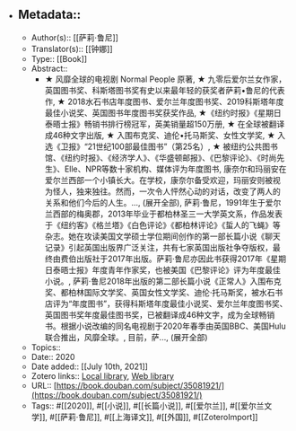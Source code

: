 - ## Metadata::
    - Author(s):: [[萨莉·鲁尼]]
    - Translator(s):: [[钟娜]]
    - Type:: [[Book]]
    - Abstract::
        - ★ 风靡全球的电视剧 Normal People 原著, ★ 九零后爱尔兰女作家，英国图书奖、科斯塔图书奖有史以来最年轻的获奖者萨莉•鲁尼的代表作, ★ 2018水石书店年度图书、爱尔兰年度图书奖、2019科斯塔年度最佳小说奖、英国图书年度图书奖获奖作品, ★《纽约时报》《星期日泰晤士报》畅销书排行榜冠军，英美销量超150万册, ★ 在全球被翻译成46种文字出版, ★ 入围布克奖、迪伦•托马斯奖、女性文学奖, ★ 入选《卫报》“21世纪100部最佳图书”（第25名）, ★ 被纽约公共图书馆、《纽约时报》、《经济学人》、《华盛顿邮报》、《巴黎评论》、《时尚先生》、Elle、NPR等数十家机构、媒体评为年度图书, 康奈尔和玛丽安在爱尔兰西部一个小镇长大。在学校，康奈尔备受欢迎，玛丽安则被视为怪人，独来独往。然而，一次令人怦然心动的对话，改变了两人的关系和他们今后的人生。..., (展开全部), 萨莉·鲁尼，1991年生于爱尔兰西部的梅奥郡，2013年毕业于都柏林圣三一大学英文系，作品发表于《纽约客》《格兰塔》《白色评论》《都柏林评论》《蜇人的飞蝇》等杂志。她在攻读美国文学硕士学位期间创作的第一部长篇小说《聊天记录》引起英国出版界广泛关注，共有七家英国出版社争夺版权，最终由费伯出版社于2017年出版。萨莉·鲁尼亦因此书获得2017年《星期日泰晤士报》年度青年作家奖，也被美国《巴黎评论》评为年度最佳小说。, 萨莉·鲁尼2018年出版的第二部长篇小说《正常人》入围布克奖、都柏林国际文学奖、英国女性文学奖、迪伦·托马斯奖，被水石书店评为“年度图书”，获得科斯塔年度最佳小说奖、爱尔兰年度图书奖、英国图书奖年度最佳图书奖，已被翻译成46种文字，成为全球畅销书。根据小说改编的同名电视剧于2020年春季由英国BBC、美国Hulu联合推出，风靡全球。, 目前，萨..., (展开全部)
    - Topics:: 
    - Date:: 2020
    - Date added:: [[July 10th, 2021]]
    - Zotero links:: [Local library](zotero://select/library/items/YENI8JBM), [Web library](https://www.zotero.org/users/7147715/items/YENI8JBM)
    - URL:: [https://book.douban.com/subject/35081921/](https://book.douban.com/subject/35081921/)
    - Tags:: #[[2020]], #[[小说]], #[[长篇小说]], #[[爱尔兰]], #[[爱尔兰文学]], #[[萨莉·鲁尼]], #[[上海译文]], #[[外国]], #[[ZoteroImport]]
